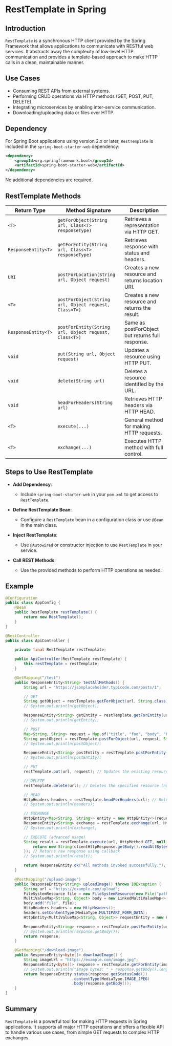 # RestTemplate in Spring

## Introduction

`RestTemplate` is a synchronous HTTP client provided by the Spring Framework that allows applications to communicate with RESTful web services. It abstracts away the complexity of low-level HTTP communication and provides a template-based approach to make HTTP calls in a clean, maintainable manner.

## Use Cases

* Consuming REST APIs from external systems.
* Performing CRUD operations via HTTP methods (GET, POST, PUT, DELETE).
* Integrating microservices by enabling inter-service communication.
* Downloading/uploading data or files over HTTP.

## Dependency

For Spring Boot applications using version 2.x or later, `RestTemplate` is included in the `spring-boot-starter-web` dependency:

```xml
<dependency>
    <groupId>org.springframework.boot</groupId>
    <artifactId>spring-boot-starter-web</artifactId>
</dependency>
```

No additional dependencies are required.

## RestTemplate Methods

| Return Type         | Method Signature                                      | Description                                      |
| ------------------- | ----------------------------------------------------- | ------------------------------------------------ |
| `<T>`               | `getForObject(String url, Class<T> responseType)`     | Retrieves a representation via HTTP GET.         |
| `ResponseEntity<T>` | `getForEntity(String url, Class<T> responseType)`     | Retrieves response with status and headers.      |
| `URI`               | `postForLocation(String url, Object request)`         | Creates a new resource and returns location URI. |
| `<T>`               | `postForObject(String url, Object request, Class<T>)` | Creates a new resource and returns the result.   |
| `ResponseEntity<T>` | `postForEntity(String url, Object request, Class<T>)` | Same as postForObject but returns full response. |
| `void`              | `put(String url, Object request)`                     | Updates a resource using HTTP PUT.               |
| `void`              | `delete(String url)`                                  | Deletes a resource identified by the URL.        |
| `void`              | `headForHeaders(String url)`                          | Retrieves HTTP headers via HTTP HEAD.            |
| `<T>`               | `execute(...)`                                        | General method for making HTTP requests.         |
| `<T>`               | `exchange(...)`                                       | Executes HTTP method with full control.          |

## Steps to Use RestTemplate

* **Add Dependency**:

    * Include `spring-boot-starter-web` in your `pom.xml` to get access to `RestTemplate`.

* **Define RestTemplate Bean**:

    * Configure a `RestTemplate` bean in a configuration class or use `@Bean` in the main class.

* **Inject RestTemplate**:

    * Use `@Autowired` or constructor injection to use `RestTemplate` in your service.

* **Call REST Methods**:

    * Use the provided methods to perform HTTP operations as needed.

## Example

```java
@Configuration
public class AppConfig {
    @Bean
    public RestTemplate restTemplate() {
        return new RestTemplate();
    }
}

@RestController
public class ApiController {

    private final RestTemplate restTemplate;

    public ApiController(RestTemplate restTemplate) {
        this.restTemplate = restTemplate;
    }

    @GetMapping("/test")
    public ResponseEntity<String> testAllMethods() {
        String url = "https://jsonplaceholder.typicode.com/posts/1";

        // GET
        String getObject = restTemplate.getForObject(url, String.class); // Returns JSON as String
        // System.out.println(getObject);

        ResponseEntity<String> getEntity = restTemplate.getForEntity(url, String.class); // Returns full response with status code and headers
        // System.out.println(getEntity);

        // POST
        Map<String, String> request = Map.of("title", "foo", "body", "bar", "userId", "1");
        String postObject = restTemplate.postForObject(url, request, String.class); // Returns created resource as String
        // System.out.println(postObject);

        ResponseEntity<String> postEntity = restTemplate.postForEntity(url, request, String.class); // Returns full post response including status
        // System.out.println(postEntity);

        // PUT
        restTemplate.put(url, request); // Updates the existing resource (no return value)

        // DELETE
        restTemplate.delete(url); // Deletes the specified resource (no return value)

        // HEAD
        HttpHeaders headers = restTemplate.headForHeaders(url); // Returns HTTP headers from response
        // System.out.println(headers);

        // EXCHANGE
        HttpEntity<Map<String, String>> entity = new HttpEntity<>(request);
        ResponseEntity<String> exchange = restTemplate.exchange(url, HttpMethod.POST, entity, String.class); // Allows full control over HTTP method and headers
        // System.out.println(exchange);

        // EXECUTE (advanced usage)
        String result = restTemplate.execute(url, HttpMethod.GET, null, clientHttpResponse -> {
            return new String(clientHttpResponse.getBody().readAllBytes());
        }); // Returns raw response using callback
        // System.out.println(result);

        return ResponseEntity.ok("All methods invoked successfully.");
    }

    @PostMapping("/upload-image")
    public ResponseEntity<String> uploadImage() throws IOException {
        String url = "https://example.com/upload";
        FileSystemResource file = new FileSystemResource(new File("path/to/image.jpg"));
        MultiValueMap<String, Object> body = new LinkedMultiValueMap<>();
        body.add("file", file);
        HttpHeaders headers = new HttpHeaders();
        headers.setContentType(MediaType.MULTIPART_FORM_DATA);
        HttpEntity<MultiValueMap<String, Object>> requestEntity = new HttpEntity<>(body, headers);

        ResponseEntity<String> response = restTemplate.postForEntity(url, requestEntity, String.class);
        // System.out.println(response.getBody());
        return response;
    }

    @GetMapping("/download-image")
    public ResponseEntity<byte[]> downloadImage() {
        String imageUrl = "https://example.com/image.jpg";
        ResponseEntity<byte[]> response = restTemplate.getForEntity(imageUrl, byte[].class);
        // System.out.println("Image bytes: " + response.getBody().length);
        return ResponseEntity.status(response.getStatusCode())
                             .contentType(MediaType.IMAGE_JPEG)
                             .body(response.getBody());
    }
}
```

## Summary

`RestTemplate` is a powerful tool for making HTTP requests in Spring applications. It supports all major HTTP operations and offers a flexible API to handle various use cases, from simple GET requests to complex HTTP exchanges.

